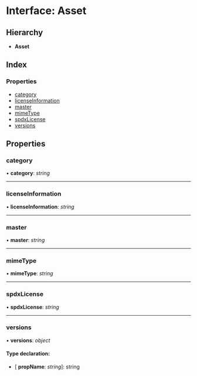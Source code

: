 
# Interface: Asset

## Hierarchy

* **Asset**

## Index

### Properties

* [category](_types_.asset.md#category)
* [licenseInformation](_types_.asset.md#licenseinformation)
* [master](_types_.asset.md#master)
* [mimeType](_types_.asset.md#mimetype)
* [spdxLicense](_types_.asset.md#spdxlicense)
* [versions](_types_.asset.md#versions)

## Properties

###  category

• **category**: *string*

___

###  licenseInformation

• **licenseInformation**: *string*

___

###  master

• **master**: *string*

___

###  mimeType

• **mimeType**: *string*

___

###  spdxLicense

• **spdxLicense**: *string*

___

###  versions

• **versions**: *object*

#### Type declaration:

* \[ **propName**: *string*\]: string
